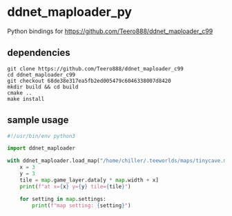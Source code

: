 # ddnet_maploader_py

Python bindings for https://github.com/Teero888/ddnet_maploader_c99

## dependencies

```
git clone https://github.com/Teero888/ddnet_maploader_c99
cd ddnet_maploader_c99
git checkout 68de38e317ea5fb2ed005479c6046338007d8420
mkdir build && cd build
cmake ..
make install
```

## sample usage

```python
#!/usr/bin/env python3

import ddnet_maploader

with ddnet_maploader.load_map("/home/chiller/.teeworlds/maps/tinycave.map") as map:
    x = 3
    y = 3
    tile = map.game_layer.data[y * map.width + x]
    print(f"at x={x} y={y} tile={tile}")

    for setting in map.settings:
        print(f"map setting: {setting}")
```
